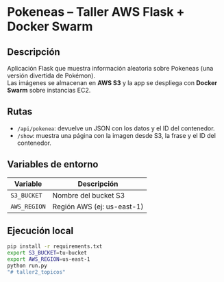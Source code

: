 # Pokeneas – Taller AWS Flask + Docker Swarm

## Descripción
Aplicación Flask que muestra información aleatoria sobre Pokeneas (una versión divertida de Pokémon).  
Las imágenes se almacenan en **AWS S3** y la app se despliega con **Docker Swarm** sobre instancias EC2.

## Rutas
- `/api/pokenea`: devuelve un JSON con los datos y el ID del contenedor.
- `/show`: muestra una página con la imagen desde S3, la frase y el ID del contenedor.

## Variables de entorno
| Variable | Descripción |
|-----------|--------------|
| `S3_BUCKET` | Nombre del bucket S3 |
| `AWS_REGION` | Región AWS (ej: us-east-1) |

## Ejecución local
```bash
pip install -r requirements.txt
export S3_BUCKET=tu-bucket
export AWS_REGION=us-east-1
python run.py
"# taller2_topicos" 
